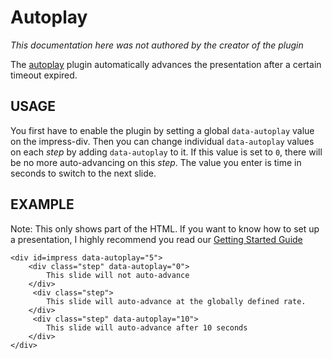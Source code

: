 # Autoplay
*This documentation here was not authored by the creator of the plugin*

The [autoplay](/src/plugins/autoplay/autoplay.js) plugin automatically advances the presentation after a certain timeout expired. 

## USAGE

You first have to enable the plugin by setting a global ```data-autoplay``` value on the impress-div. Then you can change individual ```data-autoplay``` values on each *step* by adding ```data-autoplay``` to it. If this value is set to ```0```, there will be no more auto-advancing on this *step*. The value you enter is time in seconds to switch to the next slide.

## EXAMPLE

Note: This only shows part of the HTML. If you want to know how to set up a presentation, I highly recommend you read our [Getting Started Guide](/GettingStarted.md)
```
<div id=impress data-autoplay="5">
    <div class="step" data-autoplay="0">
        This slide will not auto-advance
    </div>
     <div class="step">
        This slide will auto-advance at the globally defined rate.
    </div>
     <div class="step" data-autoplay="10">
        This slide will auto-advance after 10 seconds
    </div>
</div>
```